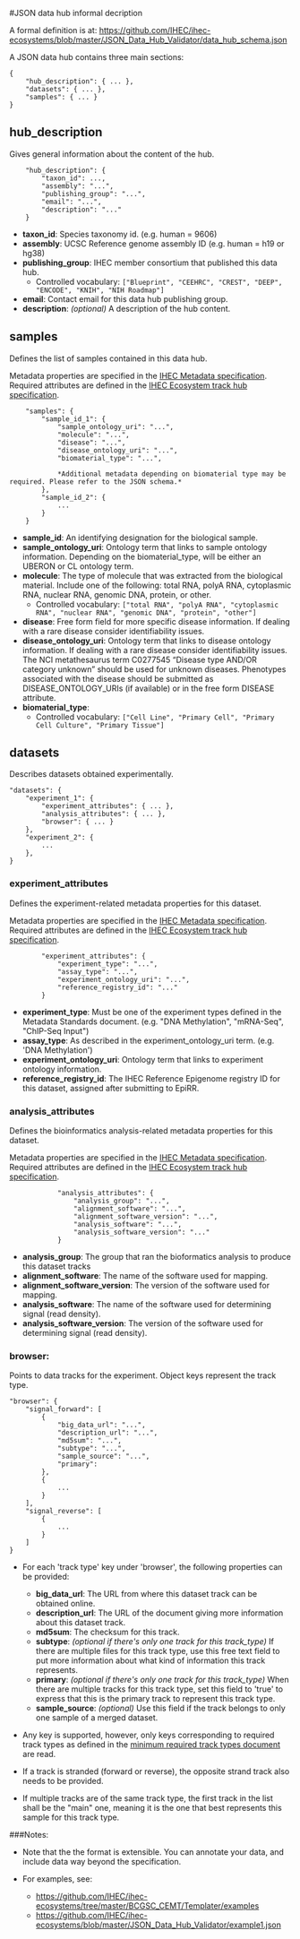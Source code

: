 #JSON data hub informal decription

A formal definition is at: https://github.com/IHEC/ihec-ecosystems/blob/master/JSON_Data_Hub_Validator/data_hub_schema.json

A JSON data hub contains three main sections:
```
{
    "hub_description": { ... },
    "datasets": { ... },
    "samples": { ... }
}
```



## hub_description

Gives general information about the content of the hub. 

```
    "hub_description": {
        "taxon_id": ...,
        "assembly": "...",
        "publishing_group": "...",
        "email": "...",
        "description": "..." 
    }
```

* **taxon_id**: Species taxonomy id. (e.g. human = 9606)
* **assembly**: UCSC Reference genome assembly ID (e.g. human = h19 or hg38)
* **publishing_group**: IHEC member consortium that published this data hub.
    * Controlled vocabulary: `["Blueprint", "CEEHRC", "CREST", "DEEP", "ENCODE", "KNIH", "NIH Roadmap"]`
* **email**: Contact email for this data hub publishing group.
* **description**: *(optional)* A description of the hub content.



## samples

Defines the list of samples contained in this data hub.

Metadata properties are specified in the [IHEC Metadata specification](https://docs.google.com/document/d/1F8RUNGtKMr2lBqMc6pvSyAlZmmtwZxMB3I3u7f7xIbg).
Required attributes are defined in the [IHEC Ecosystem track hub specification](https://github.com/IHEC/ihec-ecosystems/blob/master/docs/trackhub_specification.md). 

```
    "samples": {
        "sample_id_1": {
            "sample_ontology_uri": "...",
            "molecule": "...",
            "disease": "...",
            "disease_ontology_uri": "...",
            "biomaterial_type": "...",
        
            *Additional metadata depending on biomaterial type may be required. Please refer to the JSON schema.*
        },
        "sample_id_2": {
            ...
        }
    }
```

* **sample_id**: An identifying designation for the biological sample.
* **sample_ontology_uri**: Ontology term that links to sample ontology information. Depending on the biomaterial_type, will be either an UBERON or CL ontology term.
* **molecule**: The type of molecule that was extracted from the biological material. Include one of the following: total RNA, polyA RNA, cytoplasmic RNA, nuclear RNA, genomic DNA, protein, or other.
    * Controlled vocabulary: `["total RNA", "polyA RNA", "cytoplasmic RNA", "nuclear RNA", "genomic DNA", "protein", "other"]`
* **disease**: Free form field for more specific disease information. If dealing with a rare disease consider identifiability issues.
* **disease_ontology_uri**: Ontology term that links to disease ontology information. If dealing with a rare disease consider identifiability issues. The NCI metathesaurus term C0277545 “Disease type AND/OR category unknown” should be used for unknown diseases. Phenotypes associated with the disease should be submitted as DISEASE_ONTOLOGY_URIs (if available) or in the free form DISEASE attribute.
* **biomaterial_type**:
    * Controlled vocabulary: `["Cell Line", "Primary Cell", "Primary Cell Culture", "Primary Tissue"]`


## datasets

Describes datasets obtained experimentally.

```
"datasets": {
    "experiment_1": {
        "experiment_attributes": { ... },
        "analysis_attributes": { ... },
        "browser": { ... }
    },
    "experiment_2": {
        ...
    },
}
```


### experiment_attributes

Defines the experiment-related metadata properties for this dataset.

Metadata properties are specified in the [IHEC Metadata specification](https://docs.google.com/document/d/1F8RUNGtKMr2lBqMc6pvSyAlZmmtwZxMB3I3u7f7xIbg).
Required attributes are defined in the [IHEC Ecosystem track hub specification](https://github.com/IHEC/ihec-ecosystems/blob/master/docs/trackhub_specification.md).

```
        "experiment_attributes": {
            "experiment_type": "...",
            "assay_type": "...",
            "experiment_ontology_uri": "...",
            "reference_registry_id": "..."
        }
```

* **experiment_type**: Must be one of the experiment types defined in the Metadata Standards document. (e.g. "DNA Methylation", "mRNA-Seq", "ChIP-Seq Input")
* **assay_type**: As described in the experiment_ontology_uri term. (e.g. 'DNA Methylation')
* **experiment_ontology_uri**: Ontology term that links to experiment ontology information.
* **reference_registry_id**: The IHEC Reference Epigenome registry ID for this dataset, assigned after submitting to EpiRR.
 

### analysis_attributes

Defines the bioinformatics analysis-related metadata properties for this dataset.

Metadata properties are specified in the [IHEC Metadata specification](https://docs.google.com/document/d/1F8RUNGtKMr2lBqMc6pvSyAlZmmtwZxMB3I3u7f7xIbg).
Required attributes are defined in the [IHEC Ecosystem track hub specification](https://github.com/IHEC/ihec-ecosystems/blob/master/docs/trackhub_specification.md).

```
            "analysis_attributes": {
                "analysis_group": "...",
                "alignment_software": "...",
                "alignment_software_version": "...",
                "analysis_software": "...",
                "analysis_software_version": "..."
            }
```

* **analysis_group**: The group that ran the bioformatics analysis to produce this dataset tracks
* **alignment_software**: The name of the software used for mapping.
* **alignment_software_version**: The version of the software used for mapping.
* **analysis_software**: The name of the software used for determining signal (read density).
* **analysis_software_version**: The version of the software used for determining signal (read density).

                
### browser:

Points to data tracks for the experiment. Object keys represent the track type. 

```
"browser": {
    "signal_forward": [
        {
            "big_data_url": "...",
            "description_url": "...",
            "md5sum": "...",
            "subtype": "...",
            "sample_source": "...",
            "primary": 
        },
        {
            ...
        }
    ],
    "signal_reverse": [
        {
            ...
        }
    ]
}
```

* For each 'track type' key under 'browser', the following properties can be provided:
    * **big_data_url**: The URL from where this dataset track can be obtained online.
    * **description_url**: The URL of the document giving more information about this dataset track.
    * **md5sum**: The checksum for this track.
    * **subtype**: *(optional if there's only one track for this track_type)* If there are multiple files for this track type, use this free text field to put more information about what kind of information this track represents.
    * **primary**: *(optional if there's only one track for this track_type)* When there are multiple tracks for this track type, set this field to 'true' to express that this is the primary track to represent this track type.
    * **sample_source**: *(optional)* Use this field if the track belongs to only one sample of a merged dataset.

* Any key is supported, however, only keys corresponding to required track types as defined in the [minimum required track types document](https://github.com/IHEC/ihec-ecosystems/blob/master/minimum_required_track_types.md) are read. 

* If a track is stranded (forward or reverse), the opposite strand track also needs to be provided.

* If multiple tracks are of the same track type, the first track in the list shall be the "main" one, meaning it is the one that best represents this sample for this track type.


###Notes:

* Note that the the format is extensible. You can annotate your data, and include data way beyond the specification.   

* For examples, see:
    * https://github.com/IHEC/ihec-ecosystems/tree/master/BCGSC_CEMT/Templater/examples
    * https://github.com/IHEC/ihec-ecosystems/blob/master/JSON_Data_Hub_Validator/example1.json
